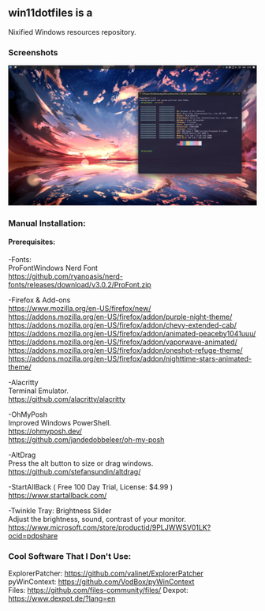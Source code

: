 ## win11dotfiles is a
Nixified Windows resources repository.
### Screenshots
![screenshot](./meta/screenshot.png)


### Manual Installation:
#### Prerequisites:
-Fonts:  
ProFontWindows Nerd Font  
https://github.com/ryanoasis/nerd-fonts/releases/download/v3.0.2/ProFont.zip

-Firefox & Add-ons  
https://www.mozilla.org/en-US/firefox/new/  
https://addons.mozilla.org/en-US/firefox/addon/purple-night-theme/  
https://addons.mozilla.org/en-US/firefox/addon/chevy-extended-cab/  
https://addons.mozilla.org/en-US/firefox/addon/animated-peaceby1041uuu/  
https://addons.mozilla.org/en-US/firefox/addon/vaporwave-animated/  
https://addons.mozilla.org/en-US/firefox/addon/oneshot-refuge-theme/  
https://addons.mozilla.org/en-US/firefox/addon/nighttime-stars-animated-theme/  
  
-Alacritty  
Terminal Emulator.  
https://github.com/alacritty/alacritty  
  
-OhMyPosh  
Improved Windows PowerShell.  
https://ohmyposh.dev/  
https://github.com/jandedobbeleer/oh-my-posh  
  
-AltDrag  
Press the alt button to size or drag windows.  
https://github.com/stefansundin/altdrag/

-StartAllBack ( Free 100 Day Trial, License: $4.99 )  
https://www.startallback.com/  
  
-Twinkle Tray: Brightness Slider  
Adjust the brightness, sound, contrast of your monitor.  
https://www.microsoft.com/store/productid/9PLJWWSV01LK?ocid=pdpshare  

###  Cool Software That I Don't Use:  
ExplorerPatcher: https://github.com/valinet/ExplorerPatcher  
pyWinContext: https://github.com/VodBox/pyWinContext  
Files: https://github.com/files-community/files/ 
Dexpot: https://www.dexpot.de/?lang=en  
  
